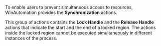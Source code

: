 To enable users to prevent simultaneous access to resources, WinAutomation provides the **Synchronization** actions.

This group of actions contains the **Lock Handle** and the **Release Handle** actions that indicate the start and the end of a  locked region. The actions inside the locked region cannot be executed simultaneously in different instances of the process. 